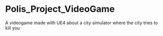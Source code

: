 # Polis_Project_VideoGame
A videogame made with UE4 about a city simulator where the city tries to kill you
